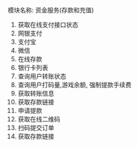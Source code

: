 模块名称: 资金服务(存款和充值)

1. 获取在线支付接口状态
2. 网银支付
3. 支付宝
4. 微信
5. 在线存款
6. 银行卡列表
7. 查询用户转账状态
8. 查询用户打码量,游戏余额, 强制提款手续费
9. 获取转账信息
10. 获取存款链接
11. 申请提款
12. 获取在线二维码
13. 扫码提交订单
14. 获取存款链接